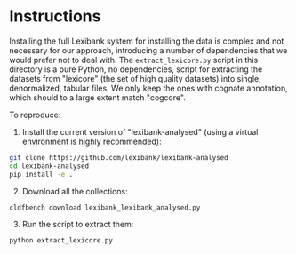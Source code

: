 Instructions
============

Installing the full Lexibank system for installing the data is complex and not necessary for our approach,
introducing a number of dependencies that we would prefer not to deal with. The `extract_lexicore.py`
script in this directory is a pure Python, no dependencies, script for extracting the datasets
from "lexicore" (the set of high quality datasets) into single, denormalized, tabular
files. We only keep the ones with cognate annotation, which should to a large extent match "cogcore".

To reproduce:

1. Install the current version of "lexibank-analysed" (using a virtual environment
is highly recommended):

```bash
git clone https://github.com/lexibank/lexibank-analysed
cd lexibank-analysed
pip install -e .
```

2. Download all the collections:

```bash
cldfbench download lexibank_lexibank_analysed.py
```

3. Run the script to extract them:

```bash
python extract_lexicore.py
```